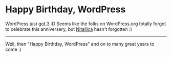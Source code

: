 # Happy Birthday, WordPress

WordPress just [got 3](http://wordpress.org/development/2003/05/wordpress-now-available/) :D Seems like the folks on WordPress.org totally forgot to celebrate this anniversery, but [Nitallica](http://www.nitallica.org/2006/05/27/happy-wordpress-day/) hasn't forgotten :)

-------------------------------



Well, then "Happy Birthday, WordPress" and on to many great years to come :)